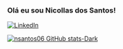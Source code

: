 ### Olá eu sou Nicollas dos Santos!

[![LinkedIn](https://img.shields.io/badge/LinkedIn-0077B5?style=for-the-badge&logo=linkedin&logoColor=white)](https://www.linkedin.com/in/nicollas-oliveira-05721a208/)

[![nsantos06 GitHub stats-Dark](https://github-readme-stats.vercel.app/api?username=nsantos06&show_icons=true&theme=dark#gh-dark-mode-only)](https://github.com/nsantos06/github-readme-stats#gh-dark-mode-only)
